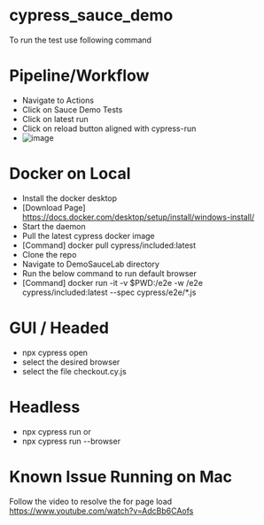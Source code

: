 # cypress_sauce_demo

To run the test use following command

**Pipeline/Workflow**
============================

- Navigate to Actions
- Click on Sauce Demo Tests
- Click on latest run
- Click on reload button aligned with cypress-run
- ![image](https://github.com/user-attachments/assets/a6d094ac-4f36-49aa-b8b8-7b79f73103bc)


Docker on Local
============================

- Install the docker desktop
- [Download Page] https://docs.docker.com/desktop/setup/install/windows-install/
- Start the daemon
- Pull the latest cypress docker image
- [Command] docker pull cypress/included:latest
- Clone the repo
- Navigate to DemoSauceLab directory
- Run the below command to run default browser
- [Command] docker run -it -v $PWD:/e2e -w /e2e cypress/included:latest --spec cypress/e2e/*.js

**GUI / Headed**
============================

- npx cypress open
- select the desired browser
- select the file checkout.cy.js

**Headless**
============================

- npx cypress run
or
- npx cypress run --browser <browserName>

**Known Issue Running on Mac**
====================================

Follow the video to resolve the for page load
https://www.youtube.com/watch?v=AdcBb6CAofs
